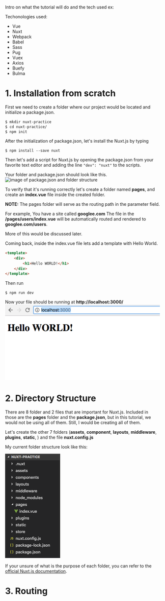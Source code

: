 
Intro on what the tutorial will do and the tech used ex:

Techonologies used:
- Vue
- Nuxt
- Webpack
- Babel
- Sass
- Pug
- Vuex
- Axios
- Buefy
- Bulma

# 1. Installation from scratch
First we need to create a folder where our project would be located and initialize a package.json.
```shell
$ mkdir nuxt-practice
$ cd nuxt-practice/
$ npm init
```
After the initialization of package.json, let's install the Nuxt.js by typing
```
$ npm install --save nuxt
```
Then let's add a script for Nuxt.js by opening the package.json from your favorite text editor and adding the line
``` "dev": "nuxt" ``` to the scripts. 

Your folder and package.json should look like this.
![image of package.json and folder structure](https://raw.githubusercontent.com/trleonarddalmacio/images/master/nuxt-tutorial/https://raw.githubusercontent.com/trleonarddalmacio/images/master/nuxt-tutorial/1.%20Intro%201.png)

To verify that it's running correctly let's create a folder named **pages**, and create an **index.vue** file inside the created folder. 

**NOTE:** The pages folder will serve as the routing path in the parameter field. 

For example,
You have a site called **googlee<span></span>.com**
The file in the **/pages/users/index.vue** will be automatically routed and rendered to **googlee<span></span>.com/users**.

More of this would be discussed later.

Coming back, inside the index.vue file lets add a template with Hello World.
```html
<template>
	<div>
		<h1>Hello WORLD!</h1>
	</div>
</template>
```
Then run
```
$ npm run dev
```
Now your file should be running at **http://localhost:3000/**
![alt-text](https://raw.githubusercontent.com/trleonarddalmacio/images/master/nuxt-tutorial/1.%20Intro%202.png)


# 2. Directory Structure
There are 8 folder and 2 files that are important for Nuxt.js. Included in those are the **pages** folder and the **package.json**, but in this tutorial, we would not be using all of them. Still, I would be creating all of them.

Let's create the other 7 folders (**assets**, **component**, **layouts**, **middleware**, **plugins**, **static**, ) and the file **nuxt.config.js**

My current folder structure look like this:

![alt-text](https://raw.githubusercontent.com/trleonarddalmacio/images/master/nuxt-tutorial/2.%20Directory.png)

If your unsure of what is the purpose of each folder, you can refer to the [official Nuxt.js documentation](https://nuxtjs.org/guide/directory-structure). 

# 3. Routing